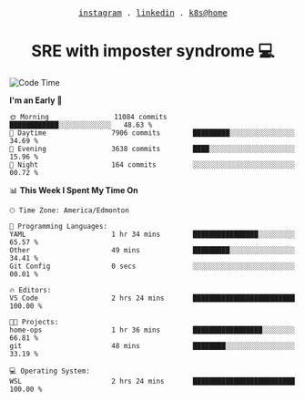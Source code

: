 <p align="center">
  <samp>
    <a href="https://www.instagram.com/lildrunkensmurf/">instagram</a> .
    <a href="https://www.linkedin.com/in/joryirving/">linkedin</a> .
    <a href="https://github.com/joryirving/home-ops">k8s@home</a>
  </samp>
</p>

<h1 align="center">
  SRE with imposter syndrome 💻
</h1>

<!--START_SECTION:waka-->
![Code Time](http://img.shields.io/badge/Code%20Time-179%20hrs%2052%20mins-blue)

**I'm an Early 🐤** 

```text
🌞 Morning                11084 commits       ████████████░░░░░░░░░░░░░   48.63 % 
🌆 Daytime                7906 commits        █████████░░░░░░░░░░░░░░░░   34.69 % 
🌃 Evening                3638 commits        ████░░░░░░░░░░░░░░░░░░░░░   15.96 % 
🌙 Night                  164 commits         ░░░░░░░░░░░░░░░░░░░░░░░░░   00.72 % 
```


📊 **This Week I Spent My Time On** 

```text
🕑︎ Time Zone: America/Edmonton

💬 Programming Languages: 
YAML                     1 hr 34 mins        ████████████████░░░░░░░░░   65.57 % 
Other                    49 mins             █████████░░░░░░░░░░░░░░░░   34.41 % 
Git Config               0 secs              ░░░░░░░░░░░░░░░░░░░░░░░░░   00.01 % 

🔥 Editors: 
VS Code                  2 hrs 24 mins       █████████████████████████   100.00 % 

🐱‍💻 Projects: 
home-ops                 1 hr 36 mins        █████████████████░░░░░░░░   66.81 % 
git                      48 mins             ████████░░░░░░░░░░░░░░░░░   33.19 % 

💻 Operating System: 
WSL                      2 hrs 24 mins       █████████████████████████   100.00 % 
```


<!--END_SECTION:waka-->

